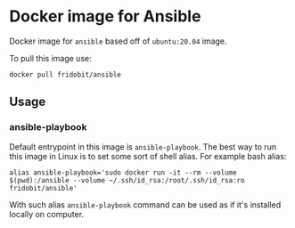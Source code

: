 # Docker image for Ansible
Docker image for `ansible` based off of `ubuntu:20.04` image.

To pull this image use:
```
docker pull fridobit/ansible
```

## Usage
### ansible-playbook

Default entrypoint in this image is `ansible-playbook`.
The best way to run this image in Linux is to set some sort of shell alias. For example bash alias:
```
alias ansible-playbook='sudo docker run -it --rm --volume $(pwd):/ansible --volume ~/.ssh/id_rsa:/root/.ssh/id_rsa:ro fridobit/ansible'
```
With such alias `ansible-playbook` command can be used as if it's installed locally on computer.